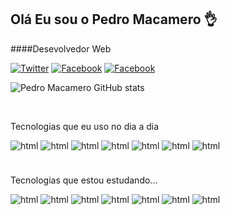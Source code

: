 
<h2>Olá Eu sou o Pedro Macamero 👌</h2>
####Desevolvedor Web
</br>


[![Twitter](https://img.shields.io/badge/Twitter-1DA1F2?style=for-the-badge&logo=twitter&logoColor=white)](https://twitter.com/pedro_macamero)
[![Facebook](https://img.shields.io/badge/Instagram-E4405F?style=for-the-badge&logo=instagram&logoColor=white)](https://www.instagram.com/pedro_macamero)
[![Facebook](https://img.shields.io/badge/Facebook-1877F2?style=for-the-badge&logo=facebook&logoColor=white)](https://www.facebook.com/pedromacardev)

![Pedro Macamero GitHub stats](https://github-readme-stats.vercel.app/api?username=PedroMacar&show_icons=true&theme=dracula)


</br>

Tecnologias que eu uso no dia a dia

<div style="display: inline-block" >
<img align="center" style="margin-bottom:7px"alt="html" src="https://img.shields.io/badge/HTML5-E34F26?style=for-the-badge&logo=html5&logoColor=white"/>
<img style="margin-bottom:7px" align="center" alt="html" src="https://img.shields.io/badge/CSS3-1572B6?style=for-the-badge&logo=css3&logoColor=white"/>
<img style="margin-bottom:7px" align="center" alt="html" src="https://img.shields.io/badge/JavaScript-F7DF1E?style=for-the-badge&logo=javascript&logoColor=black"/>
<img style="margin-bottom:7px" align="center" alt="html" src="https://img.shields.io/badge/PHP-777BB4?style=for-the-badge&logo=php&logoColor=white"/>
<img style="margin-bottom:7px" align="center" alt="html" src="https://img.shields.io/badge/Laravel-FF2D20?style=for-the-badge&logo=laravel&logoColor=white"/>
<img style="margin-bottom:7px" align="center" alt="html" src="https://img.shields.io/badge/Bootstrap-563D7C?style=for-the-badge&logo=bootstrap&logoColor=white"/>
<img style="margin-bottom:7px" align="center" alt="html" src="https://img.shields.io/badge/MySQL-00000F?style=for-the-badge&logo=mysql&logoColor=white"/>
</div>
<br><br>

Tecnologias que estou estudando...

<div style="display: inline-block" >
<img align="center" style="margin-bottom:7px"alt="html" src="https://img.shields.io/badge/Angular-DD0031?style=for-the-badge&logo=angular&logoColor=white"/>
<img style="margin-bottom:7px" align="center" alt="html" src="https://img.shields.io/badge/Flutter-02569B?style=for-the-badge&logo=flutter&logoColor=white"/>
<img style="margin-bottom:7px" align="center" alt="html" src="https://img.shields.io/badge/Node.js-43853D?style=for-the-badge&logo=node.js&logoColor=white"/>
<img style="margin-bottom:7px" align="center" alt="html" src="https://img.shields.io/badge/Dart-0175C2?style=for-the-badge&logo=dart&logoColor=white"/>
<img style="margin-bottom:7px" align="center" alt="html" src="https://img.shields.io/badge/React-20232A?style=for-the-badge&logo=react&logoColor=61DAFB"/>
<img style="margin-bottom:7px" align="center" alt="html" src="https://img.shields.io/badge/Amazon_AWS-232F3E?style=for-the-badge&logo=amazon-aws&logoColor=white"/>
<img style="margin-bottom:7px" align="center" alt="html" src="https://img.shields.io/badge/Google_Cloud-4285F4?style=for-the-badge&logo=google-cloud&logoColor=white"/>
</div>
